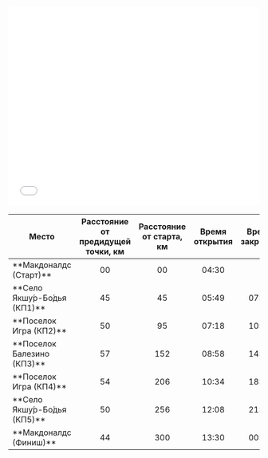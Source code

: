 <iframe class="gpsies" src="//www.gpsies.com/mapOnly.do?fileId=ybumlywyezprdknl" width="100%" height="400" frameborder="0" scrolling="no" marginheight="0" marginwidth="0"></iframe>

<table>
<thead>
<colgroup>
<col width="35%" />
</colgroup>
<tr class="header">
<th align="center">Место</th>
<th align="center">Расстояние от предидущей точки, км</th>
<th align="center">Расстояние от старта, км</th>  
<th align="center">Время открытия</th>  
<th align="center">Время закрытия</th>  
</tr>
</thead>
<tbody>
<tr>
<td markdown="span">**Макдоналдс (Старт)**</td>
<td markdown="span" align="center">00</td>
<td markdown="span" align="center">00</td>
<td markdown="span" align="center">04:30</td>
<td markdown="span" align="center"> </td>
</tr>
<tr>
<td markdown="span">**Село Якшу́р-Бо́дья (КП1)**</td>
<td markdown="span" align="center">45</td>
<td markdown="span" align="center">45</td>
<td markdown="span" align="center">05:49</td>
<td markdown="span" align="center">07:45</td>
</tr>
<tr>
<td markdown="span">**Поселок Игра (КП2)**</td>
<td markdown="span" align="center">50</td>
<td markdown="span" align="center">95</td>
<td markdown="span" align="center">07:18</td>
<td markdown="span" align="center">10:50</td>
</tr>
<tr>
<td markdown="span">**Поселок Балезино (КП3)**</td>
<td markdown="span" align="center">57</td>
<td markdown="span" align="center">152</td>
<td markdown="span" align="center">08:58</td>
<td markdown="span" align="center">14:38</td>
</tr>
 <tr>
<td markdown="span">**Поселок Игра (КП4)**</td>
<td markdown="span" align="center">54</td>
<td markdown="span" align="center">206</td>
<td markdown="span" align="center">10:34</td>
<td markdown="span" align="center">18:14</td>
</tr>
 <tr>
<td markdown="span">**Село Якшу́р-Бо́дья (КП5)**</td>
<td markdown="span" align="center">50</td>
<td markdown="span" align="center">256</td>
<td markdown="span" align="center">12:08</td>
<td markdown="span" align="center">21:34</td>
</tr>
<tr>
<td markdown="span">**Макдоналдс  (Финиш)**</td>
<td markdown="span" align="center">44</td>
<td markdown="span" align="center">300</td>
<td markdown="span" align="center">13:30</td>
<td markdown="span" align="center">00:30</td>
</tr>
</tbody>
</table>
